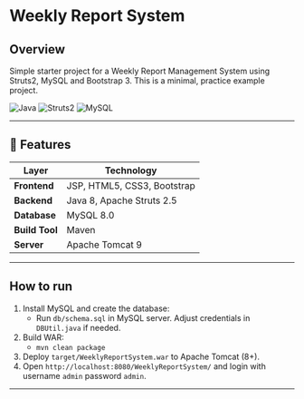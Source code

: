 # Weekly Report System 

## Overview
Simple starter project for a Weekly Report Management System using Struts2, MySQL and Bootstrap 3.
This is a minimal, practice example project.


![Java](https://img.shields.io/badge/Java-1.8-orange)
![Struts2](https://img.shields.io/badge/Framework-Struts2-blue)
![MySQL](https://img.shields.io/badge/Database-MySQL-lightblue)

---

## 🚀 Features

| Layer          | Technology                  |
| -------------- | --------------------------- |
| **Frontend**   | JSP, HTML5, CSS3, Bootstrap |
| **Backend**    | Java 8, Apache Struts 2.5   |
| **Database**   | MySQL 8.0                   |
| **Build Tool** | Maven                       |
| **Server**     | Apache Tomcat 9             |

---

## How to run
1. Install MySQL and create the database:
   - Run `db/schema.sql` in MySQL server. Adjust credentials in `DBUtil.java` if needed.
2. Build WAR:
   - `mvn clean package`
3. Deploy `target/WeeklyReportSystem.war` to Apache Tomcat (8+).
4. Open `http://localhost:8080/WeeklyReportSystem/` and login with username `admin` password `admin`.

---

